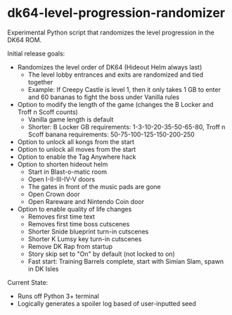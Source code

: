 # dk64-level-progression-randomizer
Experimental Python script that randomizes the level progression in the DK64 ROM.

Initial release goals:
- Randomizes the level order of DK64 (Hideout Helm always last)
  - The level lobby entrances and exits are randomized and tied together
  - Example: If Creepy Castle is level 1, then it only takes 1 GB to enter and 60 bananas to fight the boss under Vanilla rules
- Option to modify the length of the game (changes the B Locker and Troff n Scoff counts)
  - Vanilla game length is default
  - Shorter: B Locker GB requirements: 1-3-10-20-35-50-65-80, Troff n Scoff banana requirements: 50-75-100-125-150-200-250
- Option to unlock all kongs from the start
- Option to unlock all moves from the start
- Option to enable the Tag Anywhere hack
- Option to shorten hideout helm
  - Start in Blast-o-matic room
  - Open I-II-III-IV-V doors
  - The gates in front of the music pads are gone
  - Open Crown door
  - Open Rareware and Nintendo Coin door
- Option to enable quality of life changes
  - Removes first time text
  - Removes first time boss cutscenes
  - Shorter Snide blueprint turn-in cutscenes
  - Shorter K Lumsy key turn-in cutscenes
  - Remove DK Rap from startup
  - Story skip set to "On" by default (not locked to on)
  - Fast start: Training Barrels complete, start with Simian Slam, spawn in DK Isles

Current State:
- Runs off Python 3+ terminal
- Logically generates a spoiler log based of user-inputted seed
